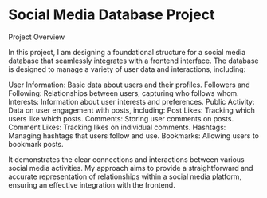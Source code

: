 # Social Media Database Project

Project Overview

In this project, I am designing a foundational structure for a social media database that seamlessly integrates with a frontend interface. The database is designed to manage a variety of user data and interactions, including:

User Information: Basic data about users and their profiles.
Followers and Following: Relationships between users, capturing who follows whom.
Interests: Information about user interests and preferences.
Public Activity: Data on user engagement with posts, including:
Post Likes: Tracking which users like which posts.
Comments: Storing user comments on posts.
Comment Likes: Tracking likes on individual comments.
Hashtags: Managing hashtags that users follow and use.
Bookmarks: Allowing users to bookmark posts.

It demonstrates the clear connections and interactions between various social media activities. My approach aims to provide a straightforward and accurate representation of  relationships within a social media platform, ensuring an effective integration with the frontend.
